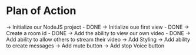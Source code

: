 # Plan of Action

-> Initialize our NodeJS project - DONE
-> Initialize oue first view - DONE
-> Create a room id - DONE
-> Add the ability to view our own video - DONE
-> Add ability to allow others to stream their video
-> Add Styling
-> Add ability to create messages
-> Add mute button
-> Add stop Voice button